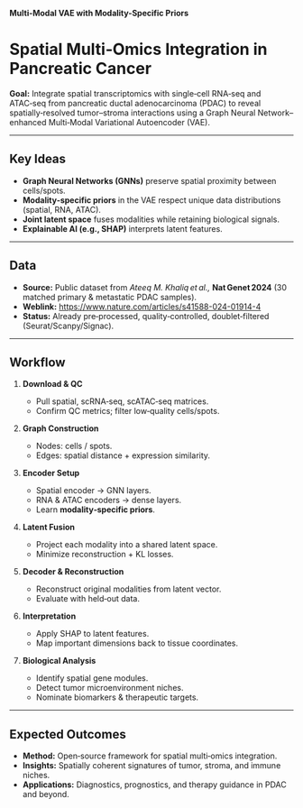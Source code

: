 **Multi-Modal VAE with Modality-Specific Priors**

# Spatial Multi‑Omics Integration in Pancreatic Cancer

**Goal:** Integrate spatial transcriptomics with single‑cell RNA‑seq and ATAC‑seq from pancreatic ductal adenocarcinoma (PDAC) to reveal spatially‑resolved tumor–stroma interactions using a Graph Neural Network–enhanced Multi‑Modal Variational Autoencoder (VAE).

---

## Key Ideas
- **Graph Neural Networks (GNNs)** preserve spatial proximity between cells/spots.
- **Modality‑specific priors** in the VAE respect unique data distributions (spatial, RNA, ATAC).
- **Joint latent space** fuses modalities while retaining biological signals.
- **Explainable AI (e.g., SHAP)** interprets latent features.

---

## Data
- **Source:** Public dataset from *Ateeq M. Khaliq et al.,* **Nat Genet 2024** (30 matched primary & metastatic PDAC samples).
- **Weblink:** https://www.nature.com/articles/s41588-024-01914-4  
- **Status:** Already pre‑processed, quality‑controlled, doublet‑filtered (Seurat/Scanpy/Signac).

---

## Workflow

1. **Download & QC**  
   - Pull spatial, scRNA‑seq, scATAC‑seq matrices.  
   - Confirm QC metrics; filter low‑quality cells/spots.

2. **Graph Construction**  
   - Nodes: cells / spots.  
   - Edges: spatial distance + expression similarity.

3. **Encoder Setup**  
   - Spatial encoder → GNN layers.  
   - RNA & ATAC encoders → dense layers.  
   - Learn **modality‑specific priors**.

4. **Latent Fusion**  
   - Project each modality into a shared latent space.  
   - Minimize reconstruction + KL losses.

5. **Decoder & Reconstruction**  
   - Reconstruct original modalities from latent vector.  
   - Evaluate with held‑out data.

6. **Interpretation**  
   - Apply SHAP to latent features.  
   - Map important dimensions back to tissue coordinates.

7. **Biological Analysis**  
   - Identify spatial gene modules.  
   - Detect tumor microenvironment niches.  
   - Nominate biomarkers & therapeutic targets.

---

## Expected Outcomes
- **Method:** Open‑source framework for spatial multi‑omics integration.  
- **Insights:** Spatially coherent signatures of tumor, stroma, and immune niches.  
- **Applications:** Diagnostics, prognostics, and therapy guidance in PDAC and beyond.
